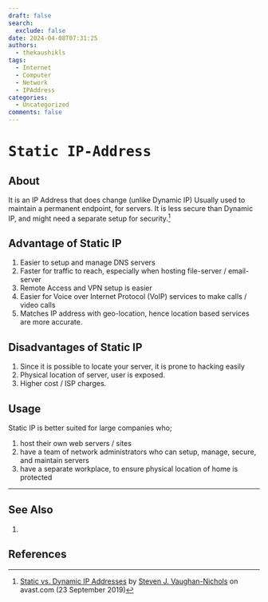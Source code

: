 ```yaml
---
draft: false
search:
  exclude: false
date: 2024-04-08T07:31:25
authors:
  - thekaushikls
tags:
  - Internet
  - Computer
  - Network
  - IPAddress
categories:
  - Uncategorized
comments: false
---
```

<!-- more -->
# <kbd> Static IP-Address </kbd>
## About
It is an IP Address that does change (unlike Dynamic IP)
Usually used to maintain a permanent endpoint, for servers.
It is less secure than Dynamic IP, and might need a separate setup for security.[^1]

## Advantage of Static IP
1. Easier to setup and manage DNS servers
2. Faster for traffic to reach, especially when hosting file-server / email-server
3. Remote Access and VPN setup is easier
4. Easier for Voice over Internet Protocol (VoIP) services to make calls / video calls
5. Matches IP address with geo-location, hence location based services are more accurate.
## Disadvantages of Static IP

1. Since it is possible to locate your server, it is prone to hacking easily
2. Physical location of server, user is exposed.
3. Higher cost / ISP charges.

## Usage
Static IP is better suited for large companies who;
1. host their own web servers / sites
2. have a team of network administrators who can setup, manage, secure, and maintain servers
3. have a separate workplace, to ensure physical location of home is protected

---
## See Also
1. 

## References
[^1]: [Static vs. Dynamic IP Addresses](https://www.avast.com/c-static-vs-dynamic-ip-addresses#:~:text=Convenient%20remote%20access%3A%20A%20static,other%20voice%20and%20video%20communications.) by [Steven J. Vaughan-Nichols](https://www.linkedin.com/in/sjvn1/) on avast.com (23 September 2019)
